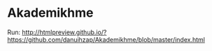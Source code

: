 # Akademikhme

Run:
http://htmlpreview.github.io/?https://github.com/danuihzap/Akademikhme/blob/master/index.html
